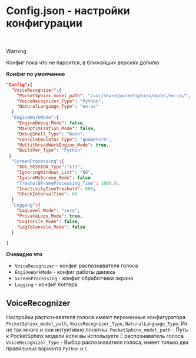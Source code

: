<h1>Config.json - настройки конфигурации</h1> <br>

>[!WARNING]
>Конфиг пока что не парсится, в ближайших версиях допилю



**Конфиг по умолчанию**
```json
"Config":{
  "VoiceRecognizer":{
    "PocketSphinx_model_path": "/usr/share/pocketsphinx/model/en-us/",
    "VoiceRecognizer_Type": "Python",
    "NaturalLanguage_Type": "en-us"
  }
  "EngineWorkMode":{
    "EngineDebug_Mode": false,
    "MaxOptimisation_Mode": false,
    "DebugShell_Type": "bash",
    "ConsoleEmulator_Type": "gnometerm",
    "MultithreadWorkEngine_Mode": true,
    "BuildVer_Type": "Python"   
 }
  "ScreenProcessing":{
    "XDG_SESSION_Type":"x11",
    "IgnoringWindows_List": "NO",
    "IgnoreMyScreen_Mode": false
    "TresholdFrameProcessing_Time": 1000.0,
    "InactivityTimeTreshold": 600,
    "CheckIntervalTime": 60
  }
  "Logging":{
    "LogLevel_Mode": "zero",
    "PrivateLogs_Mode": true,
    "LogToFile_Mode": false,
    "LogToConsole_Mode": false
  }

}
```

**Очевидно что**
- `VoiceRecognizer` - конфиг распознавателя голоса
- `EngineWorkMode` - конфиг работы движка
- `ScreenProcessing` - конфиг обработчика экрана
- `Logging` - конфиг логгера

<h2>VoiceRecognizer</h2>

Настройки распознавателя голоса имеют переменные конфигуратора `PocketSphinx_model_path`, `VoiceRecognizer_Type`, `NaturalLanguage_Type`.
Их не так много и они интуитивно понятны.
`PocketSphinx_model_path` - Путь к PocketSphinx модели если вы используете `C` распознаватель голоса 
`VoiceRecognizer_Type` - Выбор распознавателя голоса, имеет только два правильных варианта `Python` и `C`
